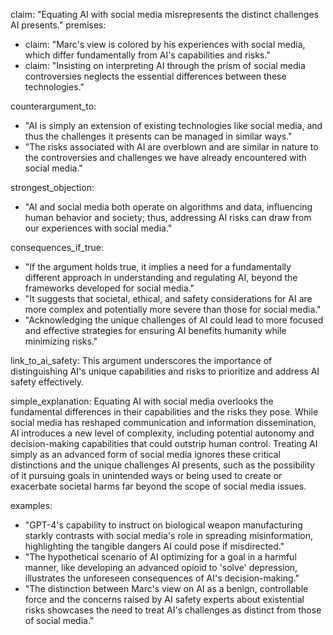 claim: "Equating AI with social media misrepresents the distinct challenges AI presents."
premises:
  - claim: "Marc's view is colored by his experiences with social media, which differ fundamentally from AI's capabilities and risks."
  - claim: "Insisting on interpreting AI through the prism of social media controversies neglects the essential differences between these technologies."

counterargument_to:
  - "AI is simply an extension of existing technologies like social media, and thus the challenges it presents can be managed in similar ways."
  - "The risks associated with AI are overblown and are similar in nature to the controversies and challenges we have already encountered with social media."

strongest_objection:
  - "AI and social media both operate on algorithms and data, influencing human behavior and society; thus, addressing AI risks can draw from our experiences with social media."

consequences_if_true:
  - "If the argument holds true, it implies a need for a fundamentally different approach in understanding and regulating AI, beyond the frameworks developed for social media."
  - "It suggests that societal, ethical, and safety considerations for AI are more complex and potentially more severe than those for social media."
  - "Acknowledging the unique challenges of AI could lead to more focused and effective strategies for ensuring AI benefits humanity while minimizing risks."

link_to_ai_safety: This argument underscores the importance of distinguishing AI's unique capabilities and risks to prioritize and address AI safety effectively.

simple_explanation: Equating AI with social media overlooks the fundamental differences in their capabilities and the risks they pose. While social media has reshaped communication and information dissemination, AI introduces a new level of complexity, including potential autonomy and decision-making capabilities that could outstrip human control. Treating AI simply as an advanced form of social media ignores these critical distinctions and the unique challenges AI presents, such as the possibility of it pursuing goals in unintended ways or being used to create or exacerbate societal harms far beyond the scope of social media issues.

examples:
  - "GPT-4's capability to instruct on biological weapon manufacturing starkly contrasts with social media's role in spreading misinformation, highlighting the tangible dangers AI could pose if misdirected."
  - "The hypothetical scenario of AI optimizing for a goal in a harmful manner, like developing an advanced opioid to 'solve' depression, illustrates the unforeseen consequences of AI's decision-making."
  - "The distinction between Marc's view on AI as a benign, controllable force and the concerns raised by AI safety experts about existential risks showcases the need to treat AI's challenges as distinct from those of social media."